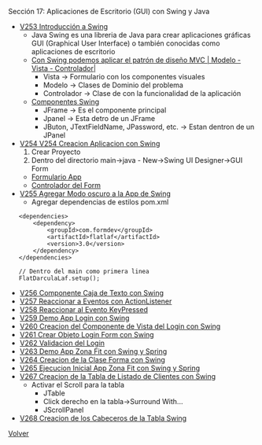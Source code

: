 Sección 17: Aplicaciones de Escritorio (GUI) con Swing y Java
* [V253 Introducción a Swing](V253_Introduccion_a_Swing)
    - Java Swing es una libreria de Java para crear aplicaciones gráficas GUI
        (Graphical User Interface) o también conocidas como aplicaciones
        de escritorio
    - [Con Swing podemos aplicar el patrón de diseño MVC | Modelo - Vista - Controlador|](V253_Introduccion_a_Swing/introduccion-swing.jpg)
        * Vista -> Formulario con los componentes visuales
        * Modelo -> Clases de Dominio del problema
        * Controlador -> Clase de con la funcionalidad de la aplicación
    - [Componentes Swing](V253_Introduccion_a_Swing/componentes.jpg)
        * JFrame -> Es el componente principal 
        * Jpanel -> Esta detro de un JFrame 
        * JButon, JTextFieldName, JPassword, etc. -> Estan dentron de un JPanel
* [V254 V254 Creacion Aplicacion con Swing](V254_Creacion_Aplicacion_con_Swing)
    1. Crear Proyecto
    2. Dentro del directorio main->java - New->Swing UI Designer->GUI Form
    * [Formulario App](V254_Creacion_Aplicacion_con_Swing/src/main/java/Forma.form)
    * [Controlador del Form](V254_Creacion_Aplicacion_con_Swing/src/main/java/Forma.java)
* [V255 Agregar Modo oscuro a la App de Swing]()
    - Agregar dependencias de estilos pom.xml
 ```
    <dependencies>
        <dependency>
            <groupId>com.formdev</groupId>
            <artifactId>flatlaf</artifactId>
            <version>3.0</version>
        </dependency>
    </dependencies>
 ```
 ```
    // Dentro del main como primera linea
    FlatDarculaLaf.setup();
 ```
* [V256 Componente Caja de Texto con Swing](V256_Componente_Caja_de_Texto_con_Swing/src/main/java)
* [V257 Reaccionar a Eventos con ActionListener](V257_Reaccionar_a_Eventos_con_ActionListener/src/main/java/Forma.java)
* [V258 Reaccionar al Evento KeyPressed](V258_Reaccionar_al_Evento_KeyPressed/src/main/java/Forma.java)
* [V259 Demo App Login con Swing](V259_Demo_App_Login_con_Swing/demo-login.jpg)
* [V260 Creacion del Componente de Vista del Login con Swing](V260_Creacion_del_Componente_de_Vista_del_Login_con_Swing/src/main/java)
* [V261 Crear Objeto Login Form con Swing](V261_Crear_Objeto_Login_Form_con_Swing/src/main/java/LoginForm.java)
* [V262 Validacion del Login](V262_Validacion_del_Login/src/main/java/LoginForm.java)
* [V263 Demo App Zona Fit con Swing y Spring](V263_Demo_App_Zona_Fit_con_Swing_y_Spring/demo-zona-fit.jpg)
* [V264 Creacion de la Clase Forma con Swing]()
* [V265 Ejecucion Inicial App Zona Fit con Swing y Spring](V265_Ejecucion_Inicial_App_Zona_Fit_con_Swing_y_Spring)
* [V267 Creacion de la Tabla de Listado de Clientes con Swing](V267_Creacion_de_la_Tabla_de_Listado_de_Clientes_con_Swing)
    * Activar el Scroll para la tabla
        - JTable
        - Click derecho en la tabla->Surround With...
        - JScrollPanel
* [V268 Creacion de los Cabeceros de la Tabla Swing](V268_Creacion_de_los_Cabeceros_de_la_Tabla_Swing)

[Volver](../)